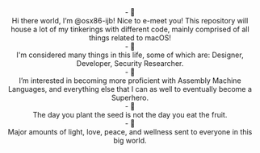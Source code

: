 <p align="center">
<br>
- 👋 
<br>
Hi there world, I’m @osx86-ijb! Nice to e-meet you! This repository will house a lot of my tinkerings with different code, mainly comprised of all things related to macOS!
<br>
- 🦾 
<br>  
I'm considered many things in this life, some of which are: Designer, Developer, Security Researcher.
<br>
- 👀 
<br>
I’m interested in becoming more proficient with Assembly Machine Languages, and everything else that I can as well to eventually become a Superhero.
<br>
- 🌱 
<br>  
The day you plant the seed is not the day you eat the fruit.
<br>
- 💞️ 
<br>  
Major amounts of light, love, peace, and wellness sent to everyone in this big world.
</p>

<!---
osx86-ijb/osx86-ijb is a ✨ special ✨ repository because its `README.md` (this file) appears on your GitHub profile.
You can click the Preview link to take a look at your changes.
--->
